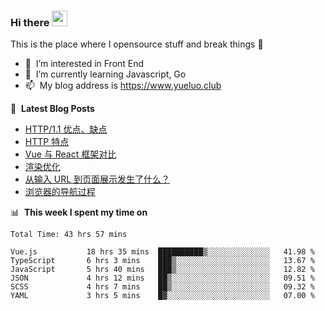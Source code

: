 ### Hi there <a href="https://www.yueluo.club/"><img src="https://media.giphy.com/media/hvRJCLFzcasrR4ia7z/giphy.gif" width="25px"></a>
This is the place where I opensource stuff and break things :rofl:

- 👀 &nbsp;I’m interested in Front End
- 🌱 &nbsp;I’m currently learning Javascript, Go
- 📫 &nbsp;My blog address is https://www.yueluo.club

📕 &nbsp;**Latest Blog Posts**

<!-- BLOG-POST-LIST:START -->
- [HTTP/1.1 优点、缺点](https://www.yueluo.club/detail?articleId=62864afb65e52c438840dbd3)
- [HTTP 特点](https://www.yueluo.club/detail?articleId=62838e9765e52c438840ce43)
- [Vue 与 React 框架对比](https://www.yueluo.club/detail?articleId=627fa59f65e52c438840b32c)
- [渲染优化](https://www.yueluo.club/detail?articleId=627d9bf465e52c438840a852)
- [从输入 URL 到页面展示发生了什么？](https://www.yueluo.club/detail?articleId=627bc68b65e52c4388409d53)
- [浏览器的导航过程](https://www.yueluo.club/detail?articleId=627bc2b565e52c4388409d16)
<!-- BLOG-POST-LIST:END -->

📊 &nbsp;**This week I spent my time on**

<!--START_SECTION:waka-->

```text
Total Time: 43 hrs 57 mins

Vue.js           18 hrs 35 mins  ██████████▒░░░░░░░░░░░░░░   41.98 %
TypeScript       6 hrs 3 mins    ███▒░░░░░░░░░░░░░░░░░░░░░   13.67 %
JavaScript       5 hrs 40 mins   ███▒░░░░░░░░░░░░░░░░░░░░░   12.82 %
JSON             4 hrs 12 mins   ██▒░░░░░░░░░░░░░░░░░░░░░░   09.51 %
SCSS             4 hrs 7 mins    ██▒░░░░░░░░░░░░░░░░░░░░░░   09.32 %
YAML             3 hrs 5 mins    █▓░░░░░░░░░░░░░░░░░░░░░░░   07.00 %
```

<!--END_SECTION:waka-->